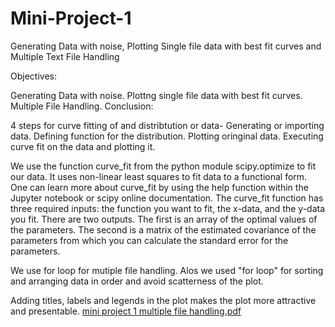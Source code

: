 # Mini-Project-1
Generating Data with noise, Plotting Single file data with best fit curves and Multiple Text File Handling

Objectives:

Generating Data with noise.
Plottng single file data with best fit curves.
Multiple File Handling.
Conclusion:

4 steps for curve fitting of and distribtution or data- Generating or importing data. Defining function for the distribution. Plotting oringinal data. Executing curve fit on the data and plotting it.

We use the function curve_fit from the python module scipy.optimize to fit our data. It uses non-linear least squares to fit data to a functional form. One can learn more about curve_fit by using the help function within the Jupyter notebook or scipy online documentation. The curve_fit function has three required inputs: the function you want to fit, the x-data, and the y-data you fit. There are two outputs. The first is an array of the optimal values of the parameters. The second is a matrix of the estimated covariance of the parameters from which you can calculate the standard error for the parameters.

We use for loop for mutiple file handling. Alos we used "for loop" for sorting and arranging data in order and avoid scatterness of the plot.

Adding titles, labels and legends in the plot makes the plot more attractive and presentable.
[mini project 1 multiple file handling.pdf](https://github.com/ashimasapehia/Mini-Project-1/files/10889426/mini.project.1.multiple.file.handling.pdf)
